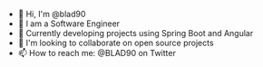- 👋 Hi, I'm @blad90
- 👀 I am a Software Engineer
- 🌱 Currently developing projects using Spring Boot and Angular
- 💞️ I'm looking to collaborate on open source projects
- 📫 How to reach me: @BLAD90 on Twitter

<!---
blad90/blad90 is a ✨ special ✨ repository because its `README.md` (this file) appears on your GitHub profile.
You can click the Preview link to take a look at your changes.
--->
